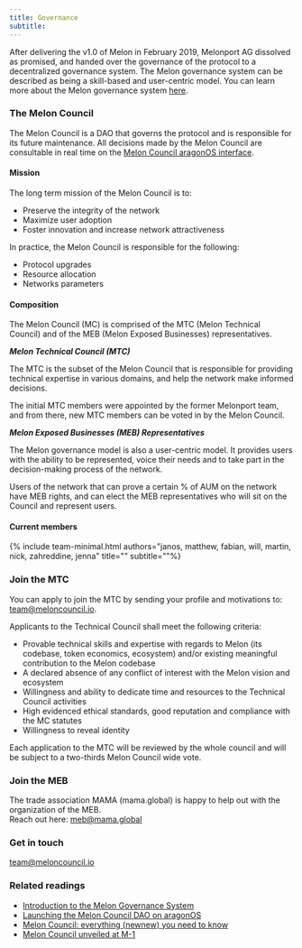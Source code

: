 ```yaml
---
title: Governance
subtitle: 
---
```


After delivering the v1.0 of Melon in February 2019, Melonport AG dissolved as promised, and handed over the governance of the protocol to a decentralized governance system. The Melon governance system can be described as being a skill-based and user-centric model. You can learn more about the Melon governance system [here](https://medium.com/melonprotocol/introduction-to-the-melon-governance-system-f6ff73c70eb0).


### The Melon Council

The Melon Council is a DAO that governs the protocol and is responsible for its future maintenance. All decisions made by the Melon Council are consultable in real time on the [Melon Council aragonOS interface](https://aragon.mainnet.aragonpm.com/#/0xfe1f2de598f42ce67bb9aad5ad473f0272d09b74/0x5e7ddf72114842a580b8d0db57da191eeced8db9). 

#### Mission

The long term mission of the Melon Council is to: 
- Preserve the integrity of the network 
- Maximize user adoption 
- Foster innovation and increase network attractiveness

In practice, the Melon Council is responsible for the following: 
- Protocol upgrades
- Resource allocation 
- Networks parameters 

#### Composition

The Melon Council (MC) is comprised of the MTC (Melon Technical Council) and of the MEB (Melon Exposed Businesses) representatives.

**<i>Melon Technical Council (MTC)</i>**

The MTC is the subset of the Melon Council that is responsible for providing technical expertise in various domains, and help the network make informed decisions. 

The initial MTC members were appointed by the former Melonport team, and from there, new MTC members can be voted in by the Melon Council. 

**<i>Melon Exposed Businesses (MEB) Representatives</i>**

The Melon governance model is also a user-centric model. It provides users with the ability to be represented, voice their needs and to take part in the decision-making process of the network. 

Users of the network that can prove a certain % of  AUM on the network have MEB rights, and can elect the MEB representatives who will sit on the Council and represent users. 

#### Current members

{% include team-minimal.html authors="janos, matthew, fabian, will, martin, nick, zahreddine, jenna" title="" subtitle=""%}

### Join the MTC

You can apply to join the MTC by sending your profile and motivations to: team@meloncouncil.io. 

Applicants to the Technical Council shall meet the following criteria:
- Provable technical skills and expertise with regards to Melon (its codebase, token economics, ecosystem) and/or existing meaningful contribution to the Melon codebase
- A declared absence of any conflict of interest with the Melon vision and ecosystem
- Willingness and ability to dedicate time and resources to the Technical Council activities
- High evidenced ethical standards, good reputation and compliance with the MC statutes
- Willingness to reveal identity

Each application to the MTC will be reviewed by the whole council and will be subject to a two-thirds Melon Council wide vote. 

### Join the MEB

The trade association MAMA (mama.global) is happy to help out with the organization of the MEB.<br>Reach out here: [meb@mama.global](mailto:meb@mama.global)

### Get in touch

[team@meloncouncil.io](mailto:team@meloncouncil.io)

### Related readings

- [Introduction to the Melon Governance System](https://medium.com/melonprotocol/introduction-to-the-melon-governance-system-f6ff73c70eb0)
- [Launching the Melon Council DAO on aragonOS](https://medium.com/melonprotocol/launching-the-melon-council-dao-on-aragonos-42147c86582)
- [Melon Council: everything (newnew) you need to know](https://medium.com/melonprotocol/melon-council-ee7eb75968ac)
- [Melon Council unveiled at M-1](https://medium.com/melonprotocol/melon-council-unveiled-at-m-1-ae87d999b7ba) 

